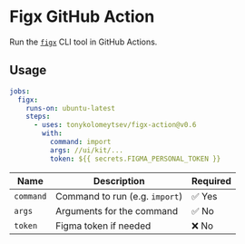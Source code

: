 # Figx GitHub Action

Run the [`figx`](https://github.com/tonykolomeytsev/figx) CLI tool in GitHub Actions.

## Usage

```yaml
jobs:
  figx:
    runs-on: ubuntu-latest
    steps:
      - uses: tonykolomeytsev/figx-action@v0.6
        with:
          command: import
          args: //ui/kit/...
          token: ${{ secrets.FIGMA_PERSONAL_TOKEN }}
```

| Name    | Description                    | Required |
| ------- | ------------------------------ | -------- |
| `command` | Command to run (e.g. `import`) | ✅ Yes    |
| `args`    | Arguments for the command      | ✅ No     |
| `token`   | Figma token if needed          | ❌ No     |
